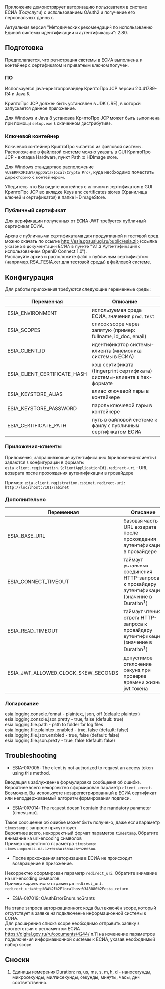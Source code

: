 Приложение демонстрирует авторизацию пользователя в системе ЕСИА (Госуслуги) с использованием OAuth2 и получение его
персональных данных.

Актуальная версия "Методических рекомендаций по использованию Единой системы идентификации и аутентификации": 2.80.

## Подготовка

Предполагается, что регистрация системы в ЕСИА выполнена, и контейнер с сертификатом и приватным ключом получен.

### ПО

Используется java-криптопровайдер КриптоПро JCP версии 2.0.41789-R4 и Java 8.

КриптоПро JCP должен быть установлен в JDK (JRE), в которой запускается данное приложение.

Для Windows и Java 8 установка КриптоПро JCP может быть выполнена при помощи `setup.exe` в скаченном дистрибутиве.

### Ключевой контейнер

Ключевой контейнер КриптоПро читается из файловой системы.  
Расположение в файловой системе можно указать в GUI КриптоПро JCP - вкладка Hardware, пункт Path to HDImage store.

Для Windows стандартное расположение `%USERPROFILE%\AppData\Local\Crypto Pro\`, куда необходимо поместить директорию с
контейнером.

Убедитесь, что Вы видите контейнер с ключом и сертификатом в GUI КриптоПро JCP во вкладке Keys and certificates stores
(Хранилища ключей и сертификатов) в папке HDImageStore.

### Публичный сертификат

Для верификации полученных от ЕСИА JWT требуется публичный сертификат ЕСИА.

Архив с публичными сертификатами для продуктивной и тестовой сред можно скачать по ссылке
http://esia.gosuslugi.ru/public/esia.zip (ссылка указана в документации ЕСИА в пункте "3.1.2 Аутентификация с
использованием OpenID Connect 1.0").  
Распакуйте архив и расположите файл с публичным сертификатом (например, RSA_TESIA.cer для тестовой среды) в файловой
системе.

## Конфигурация

Для работы приложения требуются следующие переменные среды:

Переменная | Описание
--- | ---
ESIA_ENVIRONMENT | используемая среда ЕСИА, значения `prod`, `test`
ESIA_SCOPES | список scope через запятую (пример: fullname, id_doc, email)
ESIA_CLIENT_ID | идентификатор системы-клиента (мнемоника системы в ЕСИА)
ESIA_CLIENT_CERTIFICATE_HASH | хэш сертификата (fingerprint сертификата) системы-клиента в hex-формате
ESIA_KEYSTORE_ALIAS | алиас ключевой пары в контейнере
ESIA_KEYSTORE_PASSWORD | пароль ключевой пары в контейнере
ESIA_CERTIFICATE_PATH | путь в файловой системе к файлу с публичным сертификатом ЕСИА

### Приложения-клиенты

Приложения, запрашивающие аутентификацию (приложения-клиенты) задаются в конфигурации в формате:  
`esia.client.registration.{clientApplicationId}.redirect-uri` - URL возврата после прохождения аутентификации в
провайдере

Пример:
`esia.client.registration.cabinet.redirect-uri: http://localhost:7101/cabinet`

### Дополнительно

Переменная | Описание | Значение по умолчанию
--- | --- | ---
ESIA_BASE_URL | базовая часть URL возврата после прохождения аутентификации в провайдере | http://localhost:${server.port}${server.servlet.context-path}
ESIA_CONNECT_TIMEOUT | таймаут установки соединения HTTP-запроса к провайдеру аутентификации (значение в Duration<sup>1</sup>) | 1m
ESIA_READ_TIMEOUT | таймаут чтения ответа HTTP-запроса к провайдеру аутентификации (значение в Duration<sup>1</sup>) | 1m
ESIA_JWT_ALLOWED_CLOCK_SKEW_SECONDS | допустимое отклонение секунд при проверке времени жизни jwt токена | 30

### Логирование

esia.logging.console.format - plaintext, json, off (default: plaintext)  
esia.logging.console.json.pretty - true, false (default: true)  
esia.logging.file.path - path to folder for log files  
esia.logging.file.plaintext.enabled - true, false (default: false)  
esia.logging.file.json.enabled - true, false (default: false)  
esia.logging.file.json.pretty - true, false (default: false)

## Troubleshooting

- ESIA-007005: The client is not authorized to request an access token using this method.

Вводящая в заблуждение формулировка сообщения об ошибке. Вероятнее всего некорректно сформирован параметр `client_secret`.  
Возможно, Вы используете незарегистрированный в ЕСИА сертификат или неподдерживаемый алгоритм формирования подписи.

- ESIA-007014: The request doesn`t contain the mandatory parameter [timestamp].

Такое сообщение об ошибке может быть получено, даже если параметр `timestamp` в запросе присутствует.  
Вероятнее всего, некорректный формат параметра `timestamp`. Обратите внимание на url-encoding символов.  
Пример корректного параметра `timestamp`: `timestamp=2021.02.12+00%3A15%3A26+%2B0300`.

- После прохождения авторизации в ЕСИА не происходит возвращение в приложение.

Некорректно сформирован параметр `redirect_uri`. Обратите внимание на url-encoding символов.  
Пример корректного параметра `redirect_uri`: `redirect_uri=http%3A%2F%2Flocalhost%3A8080%2Fesia_return`.

- ESIA-007019: OAuthErrorEnum.noGrants

На этапе запроса авторизационного кода был включён scope, который отсутствует в заявке на подключение информационной
системы к ЕСИА.  
Для расширения списка scope необходимо отправить заявку в соответствии с регламентом ЕСИА
https://digital.gov.ru/ru/documents/4244/ п.11 на изменение параметров подключения информационной системы к ЕСИА, указав
необходимый набор scope.

## Сноски

1. Единицы измерения Duration: ns, us, ms, s, m, h, d - наносекунды, микросекунды, миллисекунды, секунды, минуты, часы,
   дни соответственно.
